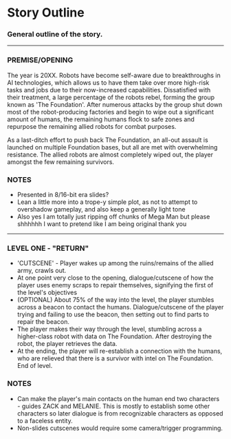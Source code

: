 # Story Outline

### General outline of the story.
---
### PREMISE/OPENING
The year is 20XX. Robots have become self-aware due to breakthroughs in AI technologies, which allows us to have them take over more high-risk tasks and jobs due to their now-increased capabilities. Dissatisfied with their treatment, a large percentage of the robots rebel, forming the group known as 'The Foundation'. After numerous attacks by the group shut down most of the robot-producing factories and begin to wipe out a significant amount of humans, the remaining humans flock to safe zones and repurpose the remaining allied robots for combat purposes.

As a last-ditch effort to push back The Foundation, an all-out assault is launched on multiple Foundation bases, but all are met with overwhelming resistance. The allied robots are almost completely wiped out, the player amongst the few remaining survivors.

### NOTES
* Presented in 8/16-bit era slides?
* Lean a little more into a trope-y simple plot, as not to attempt to overshadow gameplay, and also keep a generally light tone
* Also yes I am totally just ripping off chunks of Mega Man but please shhhhhh I want to pretend like I am being original thank you

---
### LEVEL ONE - "RETURN"
* 'CUTSCENE' - Player wakes up among the ruins/remains of the allied army, crawls out.
* At one point very close to the opening, dialogue/cutscene of how the player uses enemy scraps to repair themselves, signifying the first of the level's objectives
* (OPTIONAL) About 75% of the way into the level, the player stumbles across a beacon to contact the humans. Dialogue/cutscene of the player trying and failing to use the beacon, then setting out to find parts to repair the beacon.
* The player makes their way through the level, stumbling across a higher-class robot with data on The Foundation. After destroying the robot, the player retrieves the data.
* At the ending, the player will re-establish a connection with the humans, who are relieved that there is a survivor with intel on The Foundation. End of level.

### NOTES
* Can make the player's main contacts on the human end two characters - guides ZACK and MELANIE. This is mostly to establish some other characters so later dialogue is from recognizable characters as opposed to a faceless entity.
* Non-slides cutscenes would require some camera/trigger programming.
